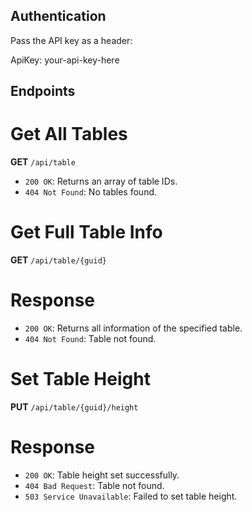 ## Authentication

Pass the API key as a header:

ApiKey: your-api-key-here


## Endpoints

# Get All Tables

**GET** `/api/table`

- `200 OK`: Returns an array of table IDs.
- `404 Not Found`: No tables found.


# Get Full Table Info

**GET** `/api/table/{guid}`

# Response

- `200 OK`: Returns all information of the specified table.
- `404 Not Found`: Table not found.


# Set Table Height

**PUT** `/api/table/{guid}/height`

# Response

- `200 OK`: Table height set successfully.
- `404 Bad Request`: Table not found.
- `503 Service Unavailable`: Failed to set table height.